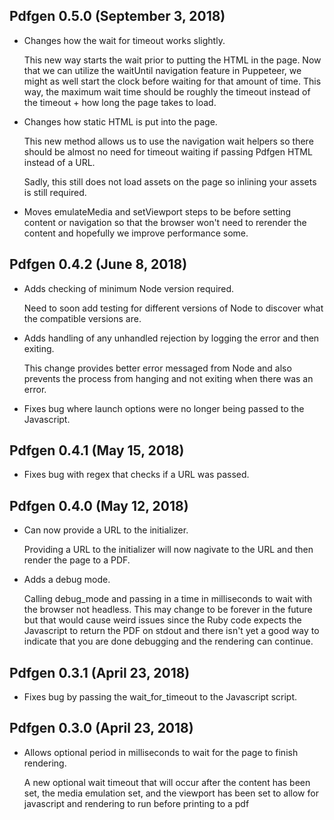 ## Pdfgen 0.5.0 (September 3, 2018)

* Changes how the wait for timeout works slightly.

  This new way starts the wait prior to putting the HTML in the page. Now that we can
  utilize the waitUntil navigation feature in Puppeteer, we might as well start the
  clock before waiting for that amount of time. This way, the maximum wait time should
  be roughly the timeout instead of the timeout + how long the page takes to load.

* Changes how static HTML is put into the page.

  This new method allows us to use the navigation wait helpers so there should be
  almost no need for timeout waiting if passing Pdfgen HTML instead of a URL.

  Sadly, this still does not load assets on the page so inlining your assets is still
  required.

* Moves emulateMedia and setViewport steps to be before setting content or navigation
  so that the browser won't need to rerender the content and hopefully we improve
  performance some.

## Pdfgen 0.4.2 (June 8, 2018)

* Adds checking of minimum Node version required.

  Need to soon add testing for different versions of Node to discover what the
  compatible versions are.

* Adds handling of any unhandled rejection by logging the error and then exiting.

  This change provides better error messaged from Node and also prevents the process
  from hanging and not exiting when there was an error.

* Fixes bug where launch options were no longer being passed to the Javascript.

## Pdfgen 0.4.1 (May 15, 2018)

* Fixes bug with regex that checks if a URL was passed.

## Pdfgen 0.4.0 (May 12, 2018)

* Can now provide a URL to the initializer.

  Providing a URL to the initializer will now nagivate to the URL and then render the
  page to a PDF.

* Adds a debug mode.

  Calling debug_mode and passing in a time in milliseconds to wait with the browser
  not headless. This may change to be forever in the future but that would cause weird
  issues since the Ruby code expects the Javascript to return the PDF on stdout and
  there isn't yet a good way to indicate that you are done debugging and the rendering
  can continue.

## Pdfgen 0.3.1 (April 23, 2018)

* Fixes bug by passing the wait_for_timeout to the Javascript script.

## Pdfgen 0.3.0 (April 23, 2018)

* Allows optional period in milliseconds to wait for the page to finish rendering.

  A new optional wait timeout that will occur after the content has been set,
  the media emulation set, and the viewport has been set to allow for javascript
  and rendering to run before printing to a pdf
